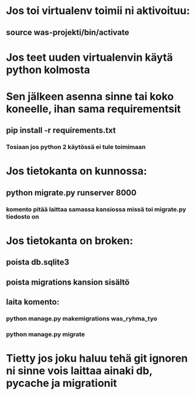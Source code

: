 # Jos toi virtualenv toimii ni aktivoituu:
## source was-projekti/bin/activate

# Jos teet uuden virtualenvin käytä python kolmosta
# Sen jälkeen asenna sinne tai koko koneelle, ihan sama requirementsit
## pip install -r requirements.txt
### Tosiaan jos python 2 käytössä ei tule toimimaan

# Jos tietokanta on kunnossa:
## python migrate.py runserver 8000
### komento pitää laittaa samassa kansiossa missä toi migrate.py tiedosto on

# Jos tietokanta on broken:
## poista db.sqlite3
## poista migrations kansion sisältö
## laita komento:
### python manage.py makemigrations was_ryhma_tyo
### python manage.py migrate

# Tietty jos joku haluu tehä git ignoren ni sinne vois laittaa ainaki db, pycache ja migrationit
